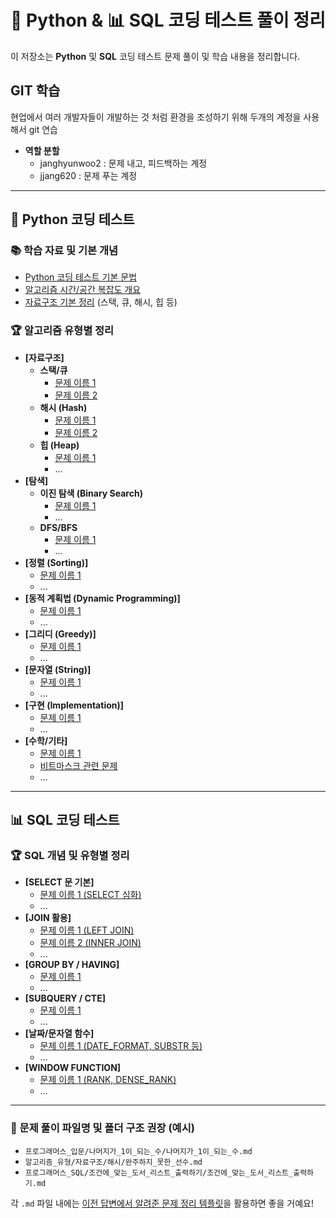 # 🐍 Python & 📊 SQL 코딩 테스트 풀이 정리

이 저장소는 **Python** 및 **SQL** 코딩 테스트 문제 풀이 및 학습 내용을 정리합니다.

## GIT 학습 
현업에서 여러 개발자들이 개발하는 것 처럼 환경을 조성하기 위해 두개의 계정을 사용해서 git 연습
- **역할 분할**
    - janghyunwoo2 : 문제 내고, 피드백하는 계정
    - jjang620 : 문제 푸는 계정

---

## 🐍 Python 코딩 테스트

### 📚 학습 자료 및 기본 개념
- [Python 코딩 테스트 기본 문법](링크)
- [알고리즘 시간/공간 복잡도 개요](링크)
- [자료구조 기본 정리](링크) (스택, 큐, 해시, 힙 등)


### 🏆 알고리즘 유형별 정리
- **[자료구조]**
    - **스택/큐**
        - [문제 이름 1](알고리즘_유형/자료구조/스택큐/문제1.md)
        - [문제 이름 2](알고리즘_유형/자료구조/스택큐/문제2.md)
    - **해시 (Hash)**
        - [문제 이름 1](알고리즘_유형/자료구조/해시/문제1.md)
        - [문제 이름 2](알고리즘_유형/자료구조/해시/문제2.md)
    - **힙 (Heap)**
        - [문제 이름 1](알고리즘_유형/자료구조/힙/문제1.md)
        - ...
- **[탐색]**
    - **이진 탐색 (Binary Search)**
        - [문제 이름 1](알고리즘_유형/탐색/이진탐색/문제1.md)
        - ...
    - **DFS/BFS**
        - [문제 이름 1](알고리즘_유형/탐색/DFS_BFS/문제1.md)
        - ...
- **[정렬 (Sorting)]**
    - [문제 이름 1](알고리즘_유형/정렬/문제1.md)
    - ...
- **[동적 계획법 (Dynamic Programming)]**
    - [문제 이름 1](알고리즘_유형/DP/문제1.md)
    - ...
- **[그리디 (Greedy)]**
    - [문제 이름 1](알고리즘_유형/그리디/문제1.md)
    - ...
- **[문자열 (String)]**
    - [문제 이름 1](알고리즘_유형/문자열/문제1.md)
    - ...
- **[구현 (Implementation)]**
    - [문제 이름 1](알고리즘_유형/구현/문제1.md)
    - ...
- **[수학/기타]**
    - [문제 이름 1](알고리즘_유형/수학/문제1.md)
    - [비트마스크 관련 문제](알고리즘_유형/비트마스크/문제1.md)
    - ...

---

## 📊 SQL 코딩 테스트

### 🏆 SQL 개념 및 유형별 정리
- **[SELECT 문 기본]**
    - [문제 이름 1 (SELECT 심화)](SQL_유형/SELECT/문제1.md)
    - ...
- **[JOIN 활용]**
    - [문제 이름 1 (LEFT JOIN)](SQL_유형/JOIN/문제1.md)
    - [문제 이름 2 (INNER JOIN)](SQL_유형/JOIN/문제2.md)
    - ...
- **[GROUP BY / HAVING]**
    - [문제 이름 1](SQL_유형/GROUP_BY/문제1.md)
    - ...
- **[SUBQUERY / CTE]**
    - [문제 이름 1](SQL_유형/SUBQUERY/문제1.md)
    - ...
- **[날짜/문자열 함수]**
    - [문제 이름 1 (DATE_FORMAT, SUBSTR 등)](SQL_유형/DATE_STRING_FUNC/문제1.md)
    - ...
- **[WINDOW FUNCTION]**
    - [문제 이름 1 (RANK, DENSE_RANK)](SQL_유형/WINDOW_FUNCTION/문제1.md)
    - ...

---

### 📝 문제 풀이 파일명 및 폴더 구조 권장 (예시)

-   `프로그래머스_입문/나머지가_1이_되는_수/나머지가_1이_되는_수.md`
-   `알고리즘_유형/자료구조/해시/완주하지_못한_선수.md`
-   `프로그래머스_SQL/조건에_맞는_도서_리스트_출력하기/조건에_맞는_도서_리스트_출력하기.md`

각 `.md` 파일 내에는 [이전 답변에서 알려준 문제 정리 템플릿](#)을 활용하면 좋을 거예요!